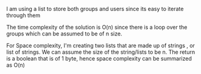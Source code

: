 I am using a list to store both groups and users since its easy to iterate through them

The time complexity of the solution is O(n) since there is a loop over the groups which can be assumed to be of n size.

For Space complexity, I'm creating two lists that are made up of strings , or list of strings. We can assume the size of the string/lists to be n. The return is a boolean that is of 1 byte, hence space complexity can be summarized as O(n)